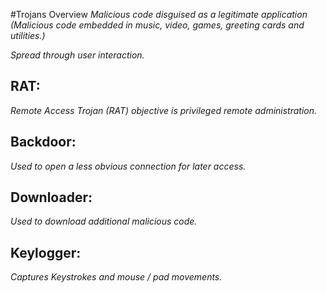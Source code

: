 #Trojans Overview
*Malicious code disguised as a legitimate application (Malicious code embedded in music, video, games, greeting cards and utilities.)*

*Spread through user interaction.*

## RAT:
*Remote Access Trojan (RAT) objective is privileged remote administration.*

## Backdoor:
*Used to open a less obvious connection for later access.*

## Downloader:
*Used to download additional malicious code.*

## Keylogger:
*Captures Keystrokes and mouse / pad movements.*
